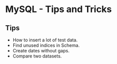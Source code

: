 # MySQL - Tips and Tricks

## Tips
- How to insert a lot of test data.
- Find unused indices in Schema.
- Create dates without gaps.
- Compare two datasets.
